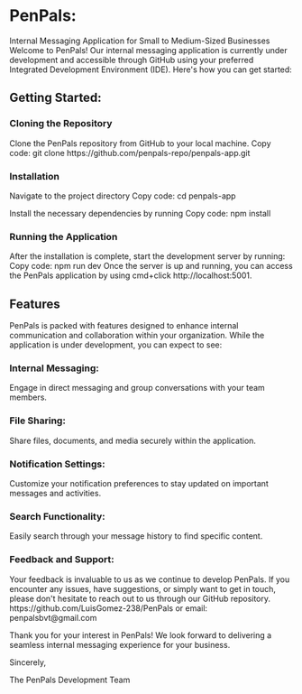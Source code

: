 
<h1>PenPals:</h1> 

Internal Messaging Application for Small to Medium-Sized Businesses
Welcome to PenPals! Our internal messaging application is currently under development and accessible through GitHub using your preferred Integrated Development Environment (IDE). Here's how you can get started:

<h2>Getting Started:</h2>

<h3>Cloning the Repository</h3>
Clone the PenPals repository from GitHub to your local machine.
Copy code: git clone https://github.com/penpals-repo/penpals-app.git

<h3>Installation</h3>
Navigate to the project directory
Copy code: cd penpals-app

Install the necessary dependencies by running
Copy code: npm install

<h3>Running the Application</h3>
After the installation is complete, start the development server by running:
Copy code: npm run dev
Once the server is up and running, you can access the PenPals application by using cmd+click http://localhost:5001.

<h2>Features</h2>
PenPals is packed with features designed to enhance internal communication and collaboration within your organization. While the application is under development, you can expect to see:

<h3>Internal Messaging:</h3>
Engage in direct messaging and group conversations with your team members.

<h3>File Sharing:</h3>
Share files, documents, and media securely within the application.

<h3>Notification Settings:</h3>
Customize your notification preferences to stay updated on important messages and activities.

<h3>Search Functionality:</h3>
Easily search through your message history to find specific content.

<h3>Feedback and Support:</h3>
Your feedback is invaluable to us as we continue to develop PenPals. If you encounter any issues, have suggestions, or simply want to get in touch, please don't hesitate to reach out to us through our GitHub repository.
https://github.com/LuisGomez-238/PenPals or email: penpalsbvt@gmail.com

Thank you for your interest in PenPals! We look forward to delivering a seamless internal messaging experience for your business.

Sincerely,

The PenPals Development Team




